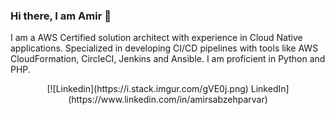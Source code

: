 ### Hi there, I am Amir 👋
I am a AWS Certified solution architect with experience in Cloud Native applications. Specialized in developing CI/CD pipelines with tools like AWS CloudFormation, CircleCI, Jenkins and Ansible. I am proficient in Python and PHP.
<div style="text-align: center">
[![Linkedin](https://i.stack.imgur.com/gVE0j.png) LinkedIn](https://www.linkedin.com/in/amirsabzehparvar)
</div>
<!--
**amirali1690/amirali1690** is a ✨ _special_ ✨ repository because its `README.md` (this file) appears on your GitHub profile.

Here are some ideas to get you started:

- 🔭 I’m currently working on ...
- 🌱 I’m currently learning ...
- 👯 I’m looking to collaborate on ...
- 🤔 I’m looking for help with ...
- 💬 Ask me about ...
- 📫 How to reach me: ...
- 😄 Pronouns: ...
- ⚡ Fun fact: ...
-->
